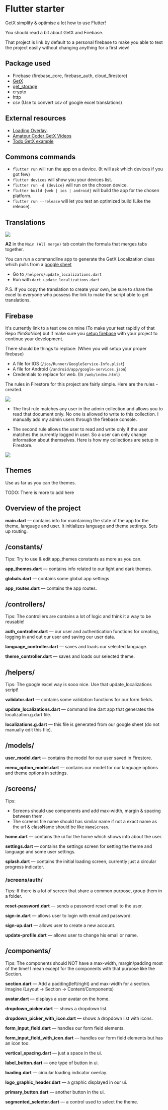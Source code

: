 # Flutter starter

GetX simplify & optimise a lot how to use Flutter!

You should read a bit about GetX and Firebase.

That project is link by default to a personal firebase to make you able to test the project easily without changing anything for a first view!

## Package used

- Firebase (firebase_core, firebase_auth, cloud_firestore)
- [GetX](https://github.com/jonataslaw/getx)
- [get_storage](https://github.com/jonataslaw/get_storage)
- crypto
- http
- csv (Use to convert csv of google excel translations)

## External resources

- [Loading Overlay](https://medium.com/@fayaz07/dont-kill-app-s-ui-thread-for-showing-loading-indicators-809e5a992230).
- [Amateur Coder GetX Videos](https://www.youtube.com/watch?v=CNpXbeI_slw)
- [Todo GetX example](https://medium.com/@loicgeek/flutter-how-to-create-a-todo-app-using-firebase-firestore-and-firebase-authentication-with-getx-89bdaacc6de6)

## Commons commands

- `flutter run` will run the app on a device. (It will ask which devices if you got few)
- `flutter devices` will show you your devices list.
- `flutter run -d {device}` will run on the chosen device.
- `flutter build {web | ios | android}` will build the app for the chosen platform.
- `flutter run --release` will let you test an optimized build (Like the release).

## Translations

![](https://cdn-images-1.medium.com/max/2000/0*9-A7El_nRDBz-ecK)

**A2** in the `Main (All merge)` tab contain the formula that merges tabs together.

You can run a commandline app to generate the GetX Localization class which pulls from a [google sheet](https://docs.google.com/spreadsheets/d/1RXc2VeyhsIeFFx8z-GdfJkAGJgPounL_PixeeKczbTU/edit#gid=0)

- Go to `/helpers/update_localizations.dart`
- Run with `dart update_localizations.dart`

P.S. If you copy the translation to create your own, be sure to share the excel to everyone who possess the link to make the script able to get translations.

## Firebase

It's currently link to a test one on mine (To make your test rapidly of that Repo #imSoNice) but if make sure you [setup firebase](https://firebase.google.com/docs/flutter/setup?platform=android) with your project to continue your development.

There should be things to replace: (When you will setup your proper firebase)

- A file for IOS (`/ios/Runner/GoogleService-Info.plist`)
- A file for Android (`/android/app/google-services.json`)
- Credentials to replace for web. (In `/web/index.html`)

The rules in Firestore for this project are fairly simple. Here are the rules -created.

![](https://cdn-images-1.medium.com/max/2000/0*_lmwiYDofWZd0Kn0)

- The first rule matches any user in the admin collection and allows you to read that document only. No one is allowed to write to this collection. I manually add my admin users through the firebase console.

- The second rule allows the user to read and write only if the user matches the currently logged in user. So a user can only change information about themselves. Here is how my collections are setup in Firestore.

![](https://cdn-images-1.medium.com/max/2060/0*uFxZGvnPvviMebQ5)

## Themes

Use as far as you can the themes.

TODO: There is more to add here

## Overview of the project

**main.dart** — contains info for maintaining the state of the app for the theme, language and user. It initializes language and theme settings. Sets up routing.

## /constants/

Tips: Try to use & edit app_themes constants as more as you can.

**app_themes.dart** — contains info related to our light and dark themes.

**globals.dart** — contains some global app settings

**app_routes.dart** — contains the app routes.

## /controllers/

Tips: The controllers are contains a lot of logic and think it a way to be reusable!

**auth_controller.dart** — our user and authentication functions for creating, logging in and out our user and saving our user data.

**language_controller.dart** — saves and loads our selected language.

**theme_controller.dart** — saves and loads our selected theme.

## /helpers/

Tips: The google excel way is sooo nice. Use that update_localizations script!

**validator.dart** — contains some validation functions for our form fields.

**update_localizations.dart** — command line dart app that generates the localization.g.dart file.

**localizations.g.dart** — this file is generated from our google sheet (do not manually edit this file).

## /models/

**user_model.dart** — contains the model for our user saved in Firestore.

**menu_option_model.dart** — contains our model for our language options and theme options in settings.

## /screens/

Tips:

- Screens should use components and add max-width, margin & spacing between them.
- The screens file name should has similar name if not a exact name as the url & className should be like `NameScreen`.

**home.dart** — contains the ui for the home which shows info about the user.

**settings.dart** — contains the settings screen for setting the theme and language and some user settings.

**splash.dart** — contains the initial loading screen, currently just a circular progress indicator.

### /screens/auth/

Tips: If there is a lot of screen that share a common purpose, group them in a folder.

**reset-password.dart** — sends a password reset email to the user.

**sign-in.dart** — allows user to login with email and password.

**sign-up.dart** — allows user to create a new account.

**update-profile.dart** — allows user to change his email or name.

## /components/

Tips: The components should NOT have a max-width, margin/padding most of the time!
I mean except for the components with that purpose like the Section.

**section.dart** — Add a padding(left/right) and max-width for a section. Imagine (Layout -> Section -> Content/Components)

**avatar.dart** — displays a user avatar on the home.

**dropdown_picker.dart** — shows a dropdown list.

**dropdown_picker_with_icon.dart** — shows a dropdown list with icons.

**form_input_field.dart** — handles our form field elements.

**form_input_field_with_icon.dart** — handles our form field elements but has an icon too.

**vertical_spacing.dart** — just a space in the ui.

**label_button.dart** — one type of button in ui.

**loading.dart** — circular loading indicator overlay.

**logo_graphic_header.dart** — a graphic displayed in our ui.

**primary_button.dart** — another button in the ui.

**segmented_selector.dart** — a control used to select the theme.

